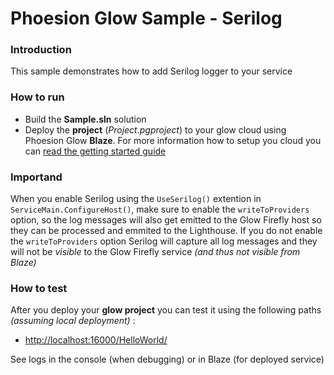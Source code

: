 # Phoesion Glow Sample - Serilog

### Introduction
This sample demonstrates how to add Serilog logger to your service


### How to run
- Build the **Sample.sln** solution
- Deploy the **project** (*Project.pgproject*) to your glow cloud using Phoesion Glow **Blaze**. For more information how to setup you cloud you can [read the getting started guide](https://glow-docs.phoesion.com/getting_started/DevMachine_Setup.html)


### Importand
When you enable Serilog using the `UseSerilog()` extention in `ServiceMain.ConfigureHost()`, make sure to enable the `writeToProviders` option, so the log messages will also 
get emitted to the Glow Firefly host so they can be processed and emmited to the Lighthouse. If you do not enable the `writeToProviders` option Serilog will capture all log messages 
and they will not be _visible_ to the Glow Firefly service _(and thus not visible from Blaze)_


### How to test
After you deploy your **glow project** you can test it using the following paths *(assuming local deployment)* :

- [http://localhost:16000/HelloWorld/](http://localhost:16000/HelloWorld/)

See logs in the console (when debugging) or in Blaze (for deployed service)

